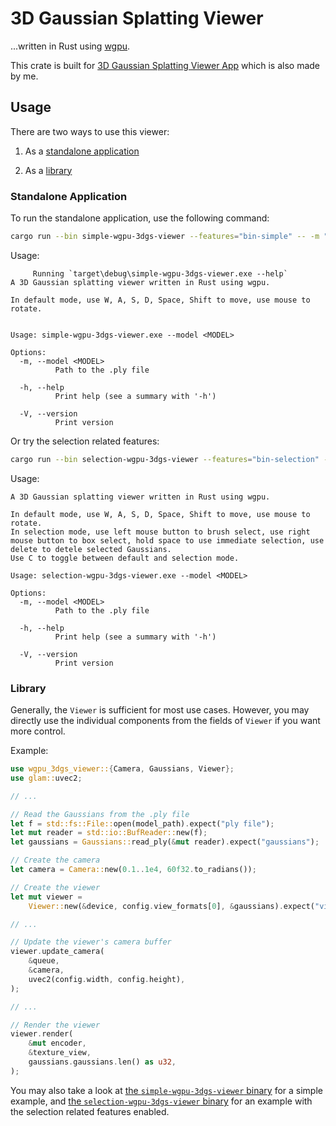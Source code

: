 # 3D Gaussian Splatting Viewer

...written in Rust using [wgpu](https://wgpu.rs/).

This crate is built for [3D Gaussian Splatting Viewer App](https://lioqing.com/wgpu-3dgs-viewer-app) which is also made by me.

## Usage

There are two ways to use this viewer:

1. As a [standalone application](#standalone-application)

2. As a [library](#library)

### Standalone Application

To run the standalone application, use the following command:

```sh
cargo run --bin simple-wgpu-3dgs-viewer --features="bin-simple" -- -m "path/to/model.ply"
```

Usage:

```
     Running `target\debug\simple-wgpu-3dgs-viewer.exe --help`
A 3D Gaussian splatting viewer written in Rust using wgpu.

In default mode, use W, A, S, D, Space, Shift to move, use mouse to rotate.


Usage: simple-wgpu-3dgs-viewer.exe --model <MODEL>

Options:
  -m, --model <MODEL>
          Path to the .ply file

  -h, --help
          Print help (see a summary with '-h')

  -V, --version
          Print version
```

Or try the selection related features:

```sh
cargo run --bin selection-wgpu-3dgs-viewer --features="bin-selection" -- -m "path/to/model.ply"
```

Usage:

```
A 3D Gaussian splatting viewer written in Rust using wgpu.

In default mode, use W, A, S, D, Space, Shift to move, use mouse to rotate.
In selection mode, use left mouse button to brush select, use right mouse button to box select, hold space to use immediate selection, use delete to detele selected Gaussians.
Use C to toggle between default and selection mode.

Usage: selection-wgpu-3dgs-viewer.exe --model <MODEL>

Options:
  -m, --model <MODEL>
          Path to the .ply file

  -h, --help
          Print help (see a summary with '-h')

  -V, --version
          Print version
```

### Library

Generally, the `Viewer` is sufficient for most use cases. However, you may directly use the individual components from the fields of `Viewer` if you want more control.

Example:

```rust
use wgpu_3dgs_viewer::{Camera, Gaussians, Viewer};
use glam::uvec2;

// ...

// Read the Gaussians from the .ply file
let f = std::fs::File::open(model_path).expect("ply file");
let mut reader = std::io::BufReader::new(f);
let gaussians = Gaussians::read_ply(&mut reader).expect("gaussians");

// Create the camera
let camera = Camera::new(0.1..1e4, 60f32.to_radians());

// Create the viewer
let mut viewer =
    Viewer::new(&device, config.view_formats[0], &gaussians).expect("viewer");

// ...

// Update the viewer's camera buffer
viewer.update_camera(
    &queue,
    &camera,
    uvec2(config.width, config.height),
);

// ...

// Render the viewer
viewer.render(
    &mut encoder,
    &texture_view,
    gaussians.gaussians.len() as u32,
);
```

You may also take a look at [the `simple-wgpu-3dgs-viewer` binary](./src/bin/simple.rs) for a simple example, and [the `selection-wgpu-3dgs-viewer` binary](./src/bin/selection.rs) for an example with the selection related features enabled.

